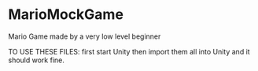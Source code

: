 # MarioMockGame

Mario Game made by a very low level beginner



  TO USE THESE FILES:
    first start Unity then import them all into Unity and it should work fine.
